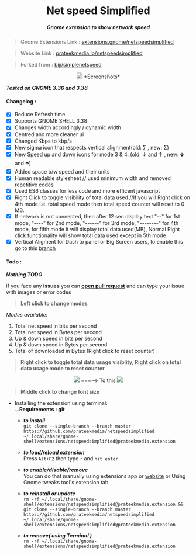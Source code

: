 <h1 align="center">Net speed Simplified</h1>
<h5 align="center"><i>Gnome extension to show network speed</i></h5> 

> Gnome Extensions Link : [extensions.gnome/netspeedsimplified](https://extensions.gnome.org/review/20012)

> Website Link : [prateekmedia.io/netspeedsimplified](https://prateekmedia.github.io/netspeedsimplified/)

> Forked from : [biji/simplenetspeed](https://github.com/biji/simplenetspeed)

<p align="center"><img src='https://user-images.githubusercontent.com/41370460/96410083-f9cb8a80-1203-11eb-98a0-4cada29306b1.png' /> *Screenshots*</p>

***Tested on GNOME 3.36 and 3.38***

#### Changelog : 
- [x] Reduce Refresh time
- [x] Supports GNOME SHELL 3.38
- [x] Changes width accordingly / dynamic width
- [x] Centred and more cleaner ui
- [x] Changed <del>Kbps</del> to kbp/s
- [x] New sigma icon that respects vertical alignment(old: ∑ , new: Σ)
- [x] New Speed up and down icons for mode 3 & 4. (old: ↓ and ↑ , new: 🡳 and 🡱)
- [x] Added space b/w speed and their units
- [x] Human readable stylesheet // used minimum width and removed repetitive codes
- [x] Used ES6 classes for less code and more efficent javascript
- [x] Right Click to toggle visibility of total data used //If you will Right click on 4th mode i.e. total speed mode then total speed counter will reset to 0 MB. 
- [x] If network is not connected, then after 12 sec display text "--" for 1st mode, "----" for 2nd mode, "------" for 3rd mode, "--------" for 4th mode, for fifth mode it will display total data used(MB), Normal Right click functionality will show total data used except in 5th mode    
- [x] Vertical Aligment for Dash to panel or Big Screen users, to enable this go to this [branch](https://github.com/prateekmedia/netspeedsimplified/tree/verticalalign)

#### Todo : 
***Nothing TODO***

if you face any **issues** you can **[open pull request](https://github.com/prateekmedia/netspeedsimplified/pulls)** and can type your issue with images or error codes

> **Left click to change modes**
  
*Modes available:*
1. Total net speed in bits per second 
1. Total net speed in Bytes per second
1. Up & down speed in bits per second
1. Up & down speed in Bytes per second
1. Total of downloaded in Bytes (Right click to reset counter)
  
> **Right click to toggle total data usage visiblity, Right click on total data usage mode to reset counter**  
<p align="center"> <img src='https://user-images.githubusercontent.com/41370460/95724032-78b84480-0c93-11eb-9a2f-07976cb99e19.png' />   =====> To this   <img src='https://user-images.githubusercontent.com/41370460/95724072-8968ba80-0c93-11eb-98c9-e5651167760d.png' /></p>  
  
> **Middle click to change font size**

* Installing the extension using terminal:  
    ...**Requirements : git**
    
    - ***to install***    
    ```git clone --single-branch --branch master https://github.com/prateekmedia/netspeedsimplified ~/.local/share/gnome-shell/extensions/netspeedsimplified@prateekmedia.extension```
    
    - ***to load/reload extension***    
       Press ```Alt+F2``` then type ```r``` and ```hit enter```.
       
    - ***to enable/disable/remove***    
      You can do that manually using extensions app or [website](https://extensions.gnome.org/local) or Using Gnome tweaks tool's extension tab  
      
    - ***to reinstall or update***   
    ```rm -rf ~/.local/share/gnome-shell/extensions/netspeedsimplified@prateekmedia.extension && git clone --single-branch --branch master https://github.com/prateekmedia/netspeedsimplified ~/.local/share/gnome-shell/extensions/netspeedsimplified@prateekmedia.extension```
    
    - ***to remove( using Terminal )***   
    ```rm -rf ~/.local/share/gnome-shell/extensions/netspeedsimplified@prateekmedia.extension```  
